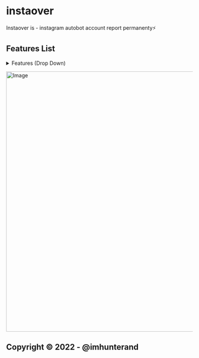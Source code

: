 # instaover
Instaover is - instagram autobot account report permanenty⚡


## Features List
<details>
<summary>Features (Drop Down)</summary>
  
### [1] : MASS ACCOUNT 
  * Add your wordlists.txt **username:password** for mass account created.
  * Validator account at ``acc.list`` for mas account checker signup/login
  * Random Localtion used ``proxy.list``
  
### [2] : MASS TARGET REPORT 
  * Robot ``/command -r``  report the target proffile ``@username`` used ``valid.list``
  * Robot ``/command -rp``  random proxy
  * Robot ``/command -l``  random localtion
  
### [3] : MAS POST REPORT
  * Robot ``/command -post``  report the post/thread target proffile
  * Robot ``/command -sendms`` random mass send message/dm to target proffile used ``acc.valid``
  
</details>  
  
  
<a href="https://wa.me/+6282113409538"><img src="https://i.ibb.co/T264tPF/ccccccccccccccccccccccccccccccccccccc.png" width="700" alt="Image"></a>

<h2 align="left"> Copyright © 2022 - @imhunterand
